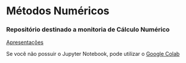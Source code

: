 <h1>Métodos Numéricos</h1>
<h3> Repositório destinado a monitoria de Cálculo Numérico</h3>
<a href="https://numericjoelderufpb.web.app/"> Apresentações </a> 
<p> Se você não possuir o Jupyter Notebook, pode utilizar o <a href="https://colab.research.google.com/"> Google Colab </a>

